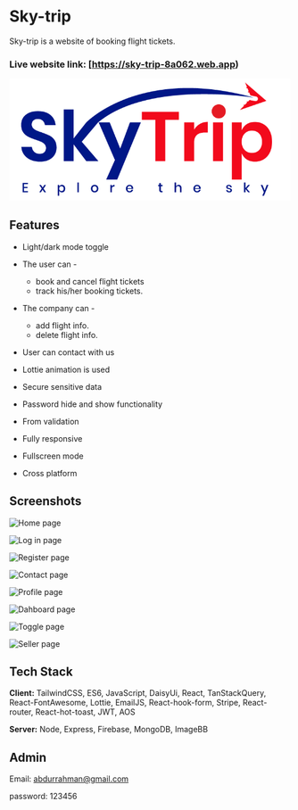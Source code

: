 
# Sky-trip

Sky-trip is a website of booking flight tickets.


### Live website link: [https://sky-trip-8a062.web.app)

![Logo](src/assets/logo.png)


## Features

- Light/dark mode toggle
- The user can -
    - book and cancel flight tickets
    - track his/her booking tickets.
- The company can -
    - add flight info.
    - delete flight info.

- User can contact with us
- Lottie animation is used
- Secure sensitive data
- Password hide and show functionality
- From validation
- Fully responsive
- Fullscreen mode
- Cross platform


## Screenshots

![Home page](https://i.ibb.co/HB4LSNW/screencapture-phone-store-de866-web-app-2023-02-21-10-21-27.png)

![Log in page](https://i.ibb.co/wz8c8Ls/screencapture-phone-store-de866-web-app-login-2023-02-21-10-26-34.png)

![Register page](https://i.ibb.co/xMr8N04/screencapture-phone-store-de866-web-app-register-2023-02-21-10-26-46.png)

![Contact page](https://i.ibb.co/K7WfgR2/screencapture-phone-store-de866-web-app-contact-2023-02-21-10-23-47.png)


![Profile page](https://i.ibb.co/Xt43dQK/screencapture-phone-store-de866-web-app-profile-2023-02-21-10-26-19.png)

![Dahboard page](https://i.ibb.co/prXJTtQ/screencapture-phone-store-de866-web-app-dashboard-2023-02-21-10-24-03.png)


![Toggle page](https://i.ibb.co/qFMZVDT/screencapture-phone-store-de866-web-app-dashboard-2023-02-21-10-27-22.png)

![Seller page](https://i.ibb.co/ZmSVDdc/screencapture-phone-store-de866-web-app-dashboard-add-Item-2023-02-21-10-27-34.png)

## Tech Stack

**Client:** TailwindCSS, ES6, JavaScript, DaisyUi, React, TanStackQuery, React-FontAwesome, Lottie, EmailJS, React-hook-form, Stripe, React-router, React-hot-toast, JWT, AOS

**Server:** Node, Express, Firebase, MongoDB, ImageBB

## Admin 
Email: abdurrahman@gmail.com

password: 123456